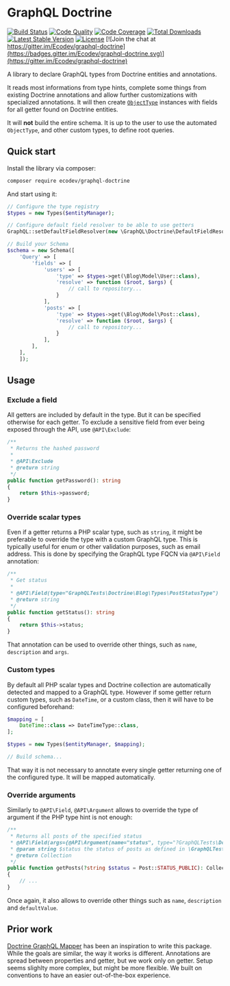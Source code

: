 # GraphQL Doctrine

[![Build Status](https://travis-ci.org/Ecodev/graphql-doctrine.svg?branch=master)](https://travis-ci.org/Ecodev/graphql-doctrine)
[![Code Quality](https://scrutinizer-ci.com/g/Ecodev/graphql-doctrine/badges/quality-score.png?b=master)](https://scrutinizer-ci.com/g/Ecodev/graphql-doctrine/?branch=master)
[![Code Coverage](https://scrutinizer-ci.com/g/Ecodev/graphql-doctrine/badges/coverage.png?b=master)](https://scrutinizer-ci.com/g/Ecodev/graphql-doctrine/?branch=master)
[![Total Downloads](https://poser.pugx.org/ecodev/graphql-doctrine/downloads.png)](https://packagist.org/packages/ecodev/graphql-doctrine)
[![Latest Stable Version](https://poser.pugx.org/ecodev/graphql-doctrine/v/stable.png)](https://packagist.org/packages/ecodev/graphql-doctrine)
[![License](https://poser.pugx.org/ecodev/graphql-doctrine/license.png)](https://packagist.org/packages/ecodev/graphql-doctrine)
[![Join the chat at https://gitter.im/Ecodev/graphql-doctrine](https://badges.gitter.im/Ecodev/graphql-doctrine.svg)](https://gitter.im/Ecodev/graphql-doctrine)

A library to declare GraphQL types from Doctrine entities and annotations.

It reads most informations from type hints, complete some things from existing
Doctrine annotations and allow further customizations with specialized annotations.
It will then create [`ObjectType`](http://webonyx.github.io/graphql-php/type-system/object-types/#object-type-definition) instances with fields for all getter found on
Doctrine entities.

It will **not** build the entire schema. It is up to the user to use the automated
`ObjectType`, and other custom types, to define root queries.

## Quick start

Install the library via composer:

```sh
composer require ecodev/graphql-doctrine
```

And start using it:

```php
// Configure the type registry
$types = new Types($entityManager);

// Configure default field resolver to be able to use getters
GraphQL::setDefaultFieldResolver(new \GraphQL\Doctrine\DefaultFieldResolver());

// Build your Schema
$schema = new Schema([
    'Query' => [
        'fields' => [
            'users' => [
                'type' => $types->get(\Blog\Model\User::class),
                'resolve' => function ($root, $args) {
                    // call to repository...
                }
            ],
            'posts' => [
                'type' => $types->get(\Blog\Model\Post::class),
                'resolve' => function ($root, $args) {
                    // call to repository...
                }
            ],
        ],
    ],
    ]);
```

## Usage

### Exclude a field

All getters are included by default in the type. But it can be specified
otherwise for each getter. To exclude a sensitive field from ever being exposed
through the API, use `@API\Exclude`:

```php
/**
 * Returns the hashed password
 *
 * @API\Exclude
 * @return string
 */
public function getPassword(): string
{
    return $this->password;
}
```

### Override scalar types

Even if a getter returns a PHP scalar type, such as `string`, it might be preferable
to override the type with a custom GraphQL type. This is typically useful for enum
or other validation purposes, such as email address. This is done by specifying the
GraphQL type FQCN via `@API\Field` annotation:

```php
/**
 * Get status
 *
 * @API\Field(type="GraphQLTests\Doctrine\Blog\Types\PostStatusType")
 * @return string
 */
public function getStatus(): string
{
    return $this->status;
}
```

That annotation can be used to override other things, such as `name`, `description`
and `args`.

### Custom types

By default all PHP scalar types and Doctrine collection are automatically detected
and mapped to a GraphQL type. However if some getter return custom types, such
as `DateTime`, or a custom class, then it will have to be configured beforehand:

```php
$mapping = [
    DateTime::class => DateTimeType::class,
];

$types = new Types($entityManager, $mapping);

// Build schema...
```

That way it is not necessary to annotate every single getter returning one of the
configured type. It will be mapped automatically.

### Override arguments

Similarly to `@API\Field`, `@API\Argument` allows to override the type of argument
if the PHP type hint is not enough:

```php
/**
 * Returns all posts of the specified status
 * @API\Field(args={@API\Argument(name="status", type="?GraphQLTests\Doctrine\Blog\Types\PostStatusType")})
 * @param string $status the status of posts as defined in \GraphQLTests\Doctrine\Blog\Model\Post
 * @return Collection
 */
public function getPosts(?string $status = Post::STATUS_PUBLIC): Collection
{
    // ...
}
```

Once again, it also allows to override other things such as `name`, `description`
and `defaultValue`.

## Prior work

[Doctrine GraphQL Mapper](https://github.com/rahuljayaraman/doctrine-graphql) has
been an inspiration to write this package. While the goals are similar, the way
it works is different. Annotations are spread between properties and getter, but
we work only on getter. Setup seems slighlty more complex, but might be more
flexible. We built on conventions to have an easier out-of-the-box experience.
